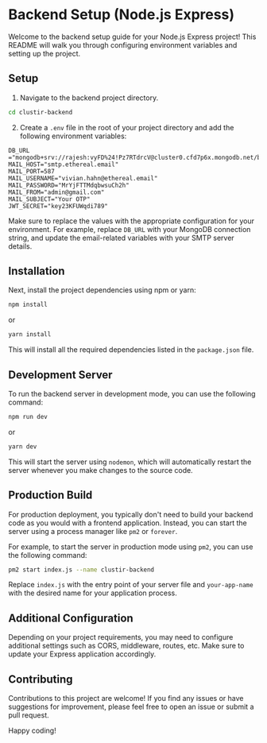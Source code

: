 # Backend Setup (Node.js Express)

Welcome to the backend setup guide for your Node.js Express project! This README will walk you through configuring environment variables and setting up the project.

## Setup

1. Navigate to the backend project directory.

```bash
cd clustir-backend
```

2. Create a `.env` file in the root of your project directory and add the following environment variables:

```env
DB_URL ="mongodb+srv://rajesh:vyFD%24!Pz7RTdrcV@cluster0.cfd7p6x.mongodb.net/businessUserModel"
MAIL_HOST="smtp.ethereal.email"
MAIL_PORT=587
MAIL_USERNAME="vivian.hahn@ethereal.email"
MAIL_PASSWORD="MrYjFTTMdqbwsuCh2h"
MAIL_FROM="admin@gmail.com"
MAIL_SUBJECT="Your OTP"
JWT_SECRET="key23KFUWqdi789"
```

Make sure to replace the values with the appropriate configuration for your environment. For example, replace `DB_URL` with your MongoDB connection string, and update the email-related variables with your SMTP server details.

## Installation

Next, install the project dependencies using npm or yarn:

```bash
npm install
```
or
```bash
yarn install
```

This will install all the required dependencies listed in the `package.json` file.

## Development Server

To run the backend server in development mode, you can use the following command:

```bash
npm run dev
```
or
```bash
yarn dev
```

This will start the server using `nodemon`, which will automatically restart the server whenever you make changes to the source code.

## Production Build

For production deployment, you typically don't need to build your backend code as you would with a frontend application. Instead, you can start the server using a process manager like `pm2` or `forever`.

For example, to start the server in production mode using `pm2`, you can use the following command:

```bash
pm2 start index.js --name clustir-backend
```

Replace `index.js` with the entry point of your server file and `your-app-name` with the desired name for your application process.

## Additional Configuration

Depending on your project requirements, you may need to configure additional settings such as CORS, middleware, routes, etc. Make sure to update your Express application accordingly.

## Contributing

Contributions to this project are welcome! If you find any issues or have suggestions for improvement, please feel free to open an issue or submit a pull request.

Happy coding!